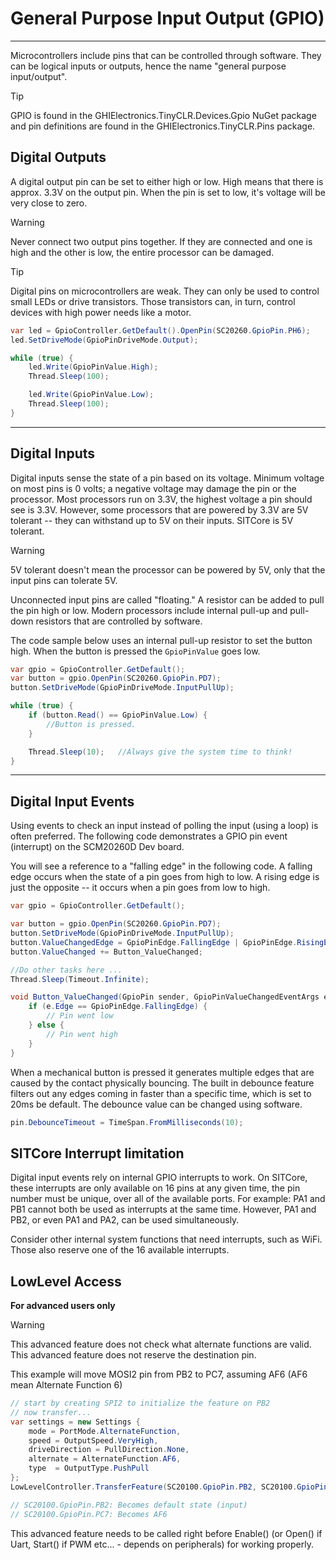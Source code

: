 ﻿# General Purpose Input Output (GPIO)
---
Microcontrollers include pins that can be controlled through software. They can be logical inputs or outputs, hence the name "general purpose input/output".

> [!Tip]
> GPIO is found in the GHIElectronics.TinyCLR.Devices.Gpio NuGet package and pin definitions are found in the  GHIElectronics.TinyCLR.Pins package.

## Digital Outputs
A digital output pin can be set to either high or low.  High means that there is approx. 3.3V on the output pin. When the pin is set to low, it's voltage will be very close to zero.

> [!Warning]
> Never connect two output pins together. If they are connected and one is high and the other is low, the entire processor can be damaged.

> [!Tip]
> Digital pins on microcontrollers are weak. They can only be used to control small LEDs or drive transistors. Those transistors can, in turn, control devices with high power needs like a motor.

```cs
var led = GpioController.GetDefault().OpenPin(SC20260.GpioPin.PH6);
led.SetDriveMode(GpioPinDriveMode.Output);

while (true) {
    led.Write(GpioPinValue.High);
    Thread.Sleep(100);

    led.Write(GpioPinValue.Low);
    Thread.Sleep(100);
}
```
---

## Digital Inputs
Digital inputs sense the state of a pin based on its voltage. Minimum voltage on most pins is 0 volts; a negative voltage may damage the pin or the processor. Most processors run on 3.3V, the highest voltage a pin should see is 3.3V. However, some processors that are powered by 3.3V are 5V tolerant -- they can withstand up to 5V on their inputs. SITCore is 5V tolerant.

> [!Warning] 
> 5V tolerant doesn't mean the processor can be powered by 5V, only that the input pins can tolerate 5V.

Unconnected input pins are called "floating." A resistor can be added to pull the pin high or low. Modern processors include internal pull-up and pull-down resistors that are controlled by software.

The code sample below uses an internal pull-up resistor to set the button high. When the button is pressed the `GpioPinValue` goes low. 

```cs
var gpio = GpioController.GetDefault();
var button = gpio.OpenPin(SC20260.GpioPin.PD7);
button.SetDriveMode(GpioPinDriveMode.InputPullUp);

while (true) {
    if (button.Read() == GpioPinValue.Low) {
        //Button is pressed.
    } 

    Thread.Sleep(10);   //Always give the system time to think!
}
```
---

## Digital Input Events

Using events to check an input instead of polling the input (using a loop) is often preferred. The following code demonstrates a GPIO pin event (interrupt) on the SCM20260D Dev board.

You will see a reference to a "falling edge" in the following code. A falling edge occurs when the state of a pin goes from high to low. A rising edge is just the opposite -- it occurs when a pin goes from low to high. 

```cs
var gpio = GpioController.GetDefault();

var button = gpio.OpenPin(SC20260.GpioPin.PD7);
button.SetDriveMode(GpioPinDriveMode.InputPullUp);
button.ValueChangedEdge = GpioPinEdge.FallingEdge | GpioPinEdge.RisingEdge;
button.ValueChanged += Button_ValueChanged;

//Do other tasks here ...
Thread.Sleep(Timeout.Infinite);

void Button_ValueChanged(GpioPin sender, GpioPinValueChangedEventArgs e) {
    if (e.Edge == GpioPinEdge.FallingEdge) {
        // Pin went low
    } else {
        // Pin went high
    }
}
```

When a mechanical button is pressed it generates multiple edges that are caused by the contact physically bouncing. The built in debounce feature filters out any edges coming in faster than a specific time, which is set to 20ms be default. The debounce value can be changed using software.

```cs
pin.DebounceTimeout = TimeSpan.FromMilliseconds(10);
```

## SITCore Interrupt limitation

Digital input events rely on internal GPIO interrupts to work. On SITCore, these interrupts are only available on 16 pins at any given time, the pin number must be unique, over all of the available ports. For example: PA1 and PB1 cannot both be used as interrupts at the same time. However, PA1 and PB2, or even PA1 and PA2, can be used simultaneously.

Consider other internal system functions that need interrupts, such as WiFi. Those also reserve one of the 16 available interrupts.

## LowLevel Access
**For advanced users only**

> [!Warning]
> This advanced feature does not check what alternate functions are valid.
> This advanced feature does not reserve the destination pin.
 
This example will move MOSI2 pin from PB2 to PC7, assuming AF6 (AF6 mean Alternate Function 6)

```cs
// start by creating SPI2 to initialize the feature on PB2
// now transfer...
var settings = new Settings {​​​​​​​
    mode = PortMode.AlternateFunction,
    speed = OutputSpeed.VeryHigh,
    driveDirection = PullDirection.None,
    alternate = AlternateFunction.AF6,
    type  = OutputType.PushPull
}​​​​​​​;
LowLevelController.TransferFeature(SC20100.GpioPin.PB2, SC20100.GpioPin.PC7, settings);

// SC20100.GpioPin.PB2: Becomes default state (input)
// SC20100.GpioPin.PC7: Becomes AF6

```

This advanced feature needs to be called right before Enable() (or Open() if Uart, Start() if PWM etc... - depends on peripherals) for working properly. 



